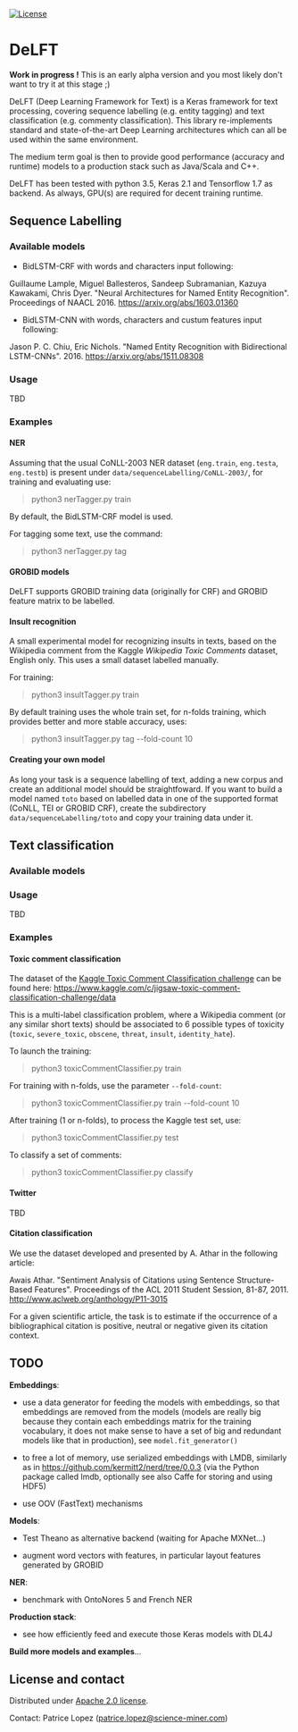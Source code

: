 [![License](http://img.shields.io/:license-apache-blue.svg)](http://www.apache.org/licenses/LICENSE-2.0.html)

# DeLFT 

__Work in progress !__ This is an early alpha version and you most likely don't want to try it at this stage ;) 


DeLFT (Deep Learning Framework for Text) is a Keras framework for text processing, covering sequence labelling (e.g. entity tagging) and text classification (e.g. commenty classification). This library re-implements standard and state-of-the-art Deep Learning architectures which can all be used within the same environment. 

The medium term goal is then to provide good performance (accuracy and runtime) models to a production stack such as Java/Scala and C++. 

DeLFT has been tested with python 3.5, Keras 2.1 and Tensorflow 1.7 as backend. As always, GPU(s) are required for decent training runtime. 

## Sequence Labelling

### Available models

- BidLSTM-CRF with words and characters input following: 

Guillaume Lample, Miguel Ballesteros, Sandeep Subramanian, Kazuya Kawakami, Chris Dyer. "Neural Architectures for Named Entity Recognition". Proceedings of NAACL 2016. https://arxiv.org/abs/1603.01360

- BidLSTM-CNN with words, characters and custum features input following: 

Jason P. C. Chiu, Eric Nichols. "Named Entity Recognition with Bidirectional LSTM-CNNs". 2016. https://arxiv.org/abs/1511.08308

### Usage

TBD

### Examples

#### NER

Assuming that the usual CoNLL-2003 NER dataset (`eng.train`, `eng.testa`, `eng.testb`) is present under `data/sequenceLabelling/CoNLL-2003/`, for training and evaluating use:

> python3 nerTagger.py train

By default, the BidLSTM-CRF model is used. 

For tagging some text, use the command:

> python3 nerTagger.py tag

#### GROBID models

DeLFT supports GROBID training data (originally for CRF) and GROBID feature matrix to be labelled. 


#### Insult recognition

A small experimental model for recognizing insults in texts, based on the Wikipedia comment from the Kaggle _Wikipedia Toxic Comments_ dataset, English only. This uses a small dataset labelled manually. 

For training:

> python3 insultTagger.py train

By default training uses the whole train set, for n-folds training, which provides better and more stable accuracy, uses: 

> python3 insultTagger.py tag --fold-count 10

#### Creating your own model

As long your task is a sequence labelling of text, adding a new corpus and create an additional model should be straightfoward. If you want to build a model named `toto` based on labelled data in one of the supported format (CoNLL, TEI or GROBID CRF), create the subdirectory `data/sequenceLabelling/toto` and copy your training data under it.  


## Text classification

### Available models



### Usage

TBD

### Examples

#### Toxic comment classification

The dataset of the [Kaggle Toxic Comment Classification challenge](https://www.kaggle.com/c/jigsaw-toxic-comment-classification-challenge) can be found here: https://www.kaggle.com/c/jigsaw-toxic-comment-classification-challenge/data

This is a multi-label classification problem, where a Wikipedia comment (or any similar short texts) should be associated to 6 possible types of toxicity (`toxic`, `severe_toxic`, `obscene`, `threat`, `insult`, `identity_hate`).

To launch the training: 

> python3 toxicCommentClassifier.py train

For training with n-folds, use the parameter `--fold-count`:

> python3 toxicCommentClassifier.py train --fold-count 10

After training (1 or n-folds), to process the Kaggle test set, use:

> python3 toxicCommentClassifier.py test

To classify a set of comments: 

> python3 toxicCommentClassifier.py classify


#### Twitter 

TBD

#### Citation classification

We use the dataset developed and presented by A. Athar in the following article:

Awais Athar. "Sentiment Analysis of Citations using Sentence Structure-Based Features". Proceedings of the ACL 2011 Student Session, 81-87, 2011. http://www.aclweb.org/anthology/P11-3015

For a given scientific article, the task is to estimate if the occurrence of a bibliographical citation is positive, neutral or negative given its citation context. 


## TODO


__Embeddings__: 

* use a data generator for feeding the models with embeddings, so that embeddings are removed from the models (models are really big because they contain each embeddings matrix for the training vocabulary, it does not make sense to have a set of big and redundant models like that in production), see `model.fit_generator()`

* to free a lot of memory, use serialized embeddings with LMDB, similarly as in https://github.com/kermitt2/nerd/tree/0.0.3 (via the Python package called lmdb,  optionally see also Caffe for storing and using HDF5)

* use OOV (FastText) mechanisms

__Models__:

* Test Theano as alternative backend (waiting for Apache MXNet...)

* augment word vectors with features, in particular layout features generated by GROBID

__NER__:

* benchmark with OntoNores 5 and French NER

__Production stack__:

* see how efficiently feed and execute those Keras models with DL4J

__Build more models and examples__...

## License and contact

Distributed under [Apache 2.0 license](http://www.apache.org/licenses/LICENSE-2.0). 

Contact: Patrice Lopez (<patrice.lopez@science-miner.com>)

